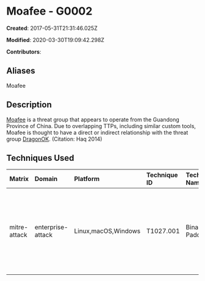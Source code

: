 # Moafee - G0002

**Created**: 2017-05-31T21:31:46.025Z

**Modified**: 2020-03-30T19:09:42.298Z

**Contributors**: 

## Aliases

Moafee

## Description

[Moafee](https://attack.mitre.org/groups/G0002) is a threat group that appears to operate from the Guandong Province of China. Due to overlapping TTPs, including similar custom tools, Moafee is thought to have a direct or indirect relationship with the threat group [DragonOK](https://attack.mitre.org/groups/G0017). (Citation: Haq 2014)

## Techniques Used

|Matrix|Domain|Platform|Technique ID|Technique Name|Use|
| :---| :---| :---| :---| :---| :---|
|mitre-attack|enterprise-attack|Linux,macOS,Windows|T1027.001|Binary Padding|[Moafee](https://attack.mitre.org/groups/G0002) has been known to employ binary padding.(Citation: Haq 2014)|
